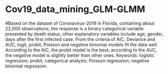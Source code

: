 # Cov19_data_mining_GLM-GLMM
#Based on the dataset of Coronavirus-2019 in Florida, containing about 22,000
observations, the response is a binary categorical variable presented by death status,
other explanatory variables include age, gender, days after the first infected case. From
the criteria of AIC, Deviance and AUC, logit, probit, Poisson and negative binomial
models fit the data well. According to the AIC, the probit model is the best; according to
the AUC, the negative model is slightly better than other ones.
Keywords: logistic regression; probit; categorical analysis; Poisson regression; negative
binomial regression.

